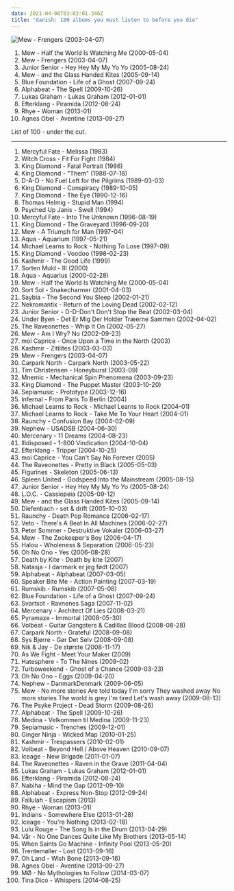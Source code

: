 ```yaml
---
date: 2021-04-06T03:03:01.346Z
title: "danish: 100 albums you must listen to before you die"
---
```

![Mew - Frengers (2003-04-07)](https://img.discogs.com/AnM9UOh8nyaKFJgg_VwWz7wRbJw=/fit-in/600x601/filters:strip_icc():format(jpeg):mode_rgb():quality(90)/discogs-images/R-1467098-1576333416-9295.jpeg.jpg "Mew - Frengers (2003-04-07)")
<ol class="albums">
<li data-cover="http://coverartarchive.org/release/4e4523bd-c035-4f79-a031-9055e06970fb/26379919825-500.jpg" data-tags="indie, pop, rock, danish, somehow very nostalgic" role="button">Mew - Half the World Is Watching Me (2000-05-04)</li>
<li data-cover="https://img.discogs.com/AnM9UOh8nyaKFJgg_VwWz7wRbJw=/fit-in/600x601/filters:strip_icc():format(jpeg):mode_rgb():quality(90)/discogs-images/R-1467098-1576333416-9295.jpeg.jpg" data-tags="indie, danish, rock" role="button">Mew - Frengers (2003-04-07)</li>
<li data-cover="https://img.discogs.com/U6PIy5GUjVerWh65ewZtq1k8eyU=/fit-in/500x500/filters:strip_icc():format(jpeg):mode_rgb():quality(90)/discogs-images/R-10744118-1503509646-4309.jpeg.jpg" data-tags="electronic, pop, danish" role="button">Junior Senior - Hey Hey My My Yo Yo (2005-08-24)</li>
<li data-cover="http://coverartarchive.org/release/d8e64927-2ed5-38b7-82c6-3f02ce624598/22167976638-500.jpg" data-tags="indie, indie rock" role="button">Mew - and the Glass Handed Kites (2005-09-14)</li>
<li data-cover="http://coverartarchive.org/release/fccab1be-d6b2-4eca-a4ff-513bd01f0d47/2819936375-500.jpg" data-tags="electronic, twilight" role="button">Blue Foundation - Life of a Ghost (2007-09-24)</li>
<li data-cover="http://coverartarchive.org/release/fd57d406-6d9b-483d-be8d-75a377e757fe/2524009497-500.jpg" data-tags="electronic, electropop, pop, dance, happy, synthpop, fun, danish, europop, danish poprock" role="button">Alphabeat - The Spell (2009-10-26)</li>
<li data-cover="https://img.discogs.com/95iylV2MI3QPfDlGj5MWdSac9No=/fit-in/600x595/filters:strip_icc():format(jpeg):mode_rgb():quality(90)/discogs-images/R-4552944-1467374348-1565.jpeg.jpg" data-tags="danish, 10s, soul pop, dk, danish poprock, danish group" role="button">Lukas Graham - Lukas Graham (2012-01-01)</li>
<li data-cover="https://img.discogs.com/15GASDSAgsvDQNdxezpPwf14UWI=/fit-in/460x460/filters:strip_icc():format(jpeg):mode_rgb():quality(90)/discogs-images/R-3902116-1348631551-3475.jpeg.jpg" data-tags="folk, experimental, indie pop, post-rock, danish, 10s, efterklang" role="button">Efterklang - Piramida (2012-08-24)</li>
<li data-cover="http://coverartarchive.org/release/7dfd5c40-ee28-4fda-8369-fe3748f75930/3612285293-500.jpg" data-tags="soul, sophisti-pop" role="button">Rhye - Woman (2013-01)</li>
<li data-cover="http://coverartarchive.org/release/2d012e66-6759-485b-beb5-00532c46a386/8544215048-500.jpg" data-tags="folk, singer-songwriter, piano" role="button">Agnes Obel - Aventine (2013-09-27)</li>
</ol>
List of 100 - under the cut.
<!-- more -->

_________________

<ol class="albums">
<li data-cover="https://img.discogs.com/vtCvXTUmE7p2mjZq_0Bdm64Vkg0=/fit-in/600x596/filters:strip_icc():format(jpeg):mode_rgb():quality(90)/discogs-images/R-8063092-1457706569-8805.jpeg.jpg" data-tags="heavy metal" role="button">
Mercyful Fate - Melissa (1983)
</li>
<li data-cover="https://img.discogs.com/gbmdCrYOyxtjlcUb9aOuwmEv1LE=/fit-in/600x595/filters:strip_icc():format(jpeg):mode_rgb():quality(90)/discogs-images/R-2294614-1411406389-9927.jpeg.jpg" data-tags="heavy metal, danish" role="button">
Witch Cross - Fit For Fight (1984)
</li>
<li data-cover="http://coverartarchive.org/release/8e5cebd6-0611-42f9-a0d4-a3c9db914b8b/13712727618-500.jpg" data-tags="heavy metal" role="button">
King Diamond - Fatal Portrait (1986)
</li>
<li data-cover="http://coverartarchive.org/release/c3db8384-ced9-422c-8a3f-421848eb34b2/13712801988-500.jpg" data-tags="heavy metal" role="button">
King Diamond - "Them" (1988-07-18)
</li>
<li data-cover="http://coverartarchive.org/release/8d093509-ed39-4f4c-9a89-3e2fccc7441a/2087865976-500.jpg" data-tags="rock, hard rock" role="button">
D-A-D - No Fuel Left for the Pilgrims (1989-03-03)
</li>
<li data-cover="http://coverartarchive.org/release/18a4faa0-98ee-4d18-ab91-b369180e51ce/13712828852-500.jpg" data-tags="heavy metal" role="button">
King Diamond - Conspiracy (1989-10-05)
</li>
<li data-cover="https://img.discogs.com/0J2C6-mca9oWKny6wWVItDFxxPc=/fit-in/600x480/filters:strip_icc():format(jpeg):mode_rgb():quality(90)/discogs-images/R-12274650-1531935326-2271.jpeg.jpg" data-tags="heavy metal" role="button">
King Diamond - The Eye (1990-12-16)
</li>
<li data-cover="http://coverartarchive.org/release/b1f9927d-bae0-4403-99d3-58a9eefc8b10/1574945127-500.jpg" data-tags="pop, rock, 90s, danish, dk, male singer songwriter, danish poprock, thomas helmig, 90s dk, dansk pop rock, danish musician" role="button">
Thomas Helmig - Stupid Man (1994)
</li>
<li data-cover="https://img.discogs.com/O82ThGwI8G9BvDqfmXNzeqjioLQ=/fit-in/300x300/filters:strip_icc():format(jpeg):mode_rgb():quality(90)/discogs-images/R-453496-1294587463.jpeg.jpg" data-tags="grunge, danish" role="button">
Psyched Up Janis - Swell (1994)
</li>
<li data-cover="http://coverartarchive.org/release/7ef26d0c-e61d-35cc-91f6-1563f944f42f/23103245224-500.jpg" data-tags="heavy metal" role="button">
Mercyful Fate - Into The Unknown (1996-08-19)
</li>
<li data-cover="https://img.discogs.com/tbjylQHNMnkvksgOHEZDsMYVdEc=/fit-in/600x590/filters:strip_icc():format(jpeg):mode_rgb():quality(90)/discogs-images/R-542928-1289825094.jpeg.jpg" data-tags="heavy metal" role="button">
King Diamond - The Graveyard (1996-09-20)
</li>
<li data-cover="http://coverartarchive.org/release/41be7979-d96e-4d3c-b360-2eb2c8ee6446/22174539193-500.jpg" data-tags="indie, shoegaze, dreamy" role="button">
Mew - A Triumph for Man (1997-04)
</li>
<li data-cover="http://coverartarchive.org/release/6faa4168-52d1-4375-8b67-2b143a370a75/2570451062-500.jpg" data-tags="dance, pop, eurodance, 90s" role="button">
Aqua - Aquarium (1997-05-21)
</li>
<li data-cover="http://coverartarchive.org/release/26dbfccd-ef22-4722-9cc0-5b3dc43654fe/6567223116-500.jpg" data-tags="rock, adult contemporary, danish" role="button">
Michael Learns to Rock - Nothing To Lose (1997-09)
</li>
<li data-cover="http://coverartarchive.org/release/4dd1bf19-a5ee-3092-bd3d-aa0c6d6d206a/1287127459-500.jpg" data-tags="heavy metal" role="button">
King Diamond - Voodoo (1998-02-23)
</li>
<li data-cover="https://img.discogs.com/f04pi1tnGnC0Ogm0OlLvsweCT7k=/fit-in/600x603/filters:strip_icc():format(jpeg):mode_rgb():quality(90)/discogs-images/R-3072369-1364024368-6654.jpeg.jpg" data-tags="rock" role="button">
Kashmir - The Good Life (1999)
</li>
<li data-cover="http://coverartarchive.org/release/5b44657a-b0d1-4f99-97a3-3f53665e8da0/12596134090-500.jpg" data-tags="electronic, contemporary folk, folktronica, danish, nordic ethno grooves" role="button">
Sorten Muld - III (2000)
</li>
<li data-cover="http://coverartarchive.org/release/785b406d-fc4c-4323-861d-fb973d652fa3/19545063480-500.jpg" data-tags="pop, dance" role="button">
Aqua - Aquarius (2000-02-28)
</li>
<li data-cover="http://coverartarchive.org/release/4e4523bd-c035-4f79-a031-9055e06970fb/26379919825-500.jpg" data-tags="indie, pop, rock, danish, somehow very nostalgic" role="button">
Mew - Half the World Is Watching Me (2000-05-04)
</li>
<li data-cover="http://coverartarchive.org/release/91d2e872-461b-48b6-ad5c-ed3ab0ccdab5/2858261940-500.jpg" data-tags="rock, post-punk, danish" role="button">
Sort Sol - Snakecharmer (2001-04-03)
</li>
<li data-cover="http://coverartarchive.org/release/6203d716-d495-4cac-ad4e-d91a1f015de3/12429718739-500.jpg" data-tags="00s" role="button">
Saybia - The Second You Sleep (2002-01-21)
</li>
<li data-cover="http://coverartarchive.org/release/c879566a-a488-342e-8e5d-7877681eadf6/4801628790-500.jpg" data-tags="psychobilly" role="button">
Nekromantix - Return of the Loving Dead (2002-02-12)
</li>
<li data-cover="http://coverartarchive.org/release/7c71b328-e6ab-48b1-96b8-f1df0fca78eb/2981796820-500.jpg" data-tags="electronic, electronica, happy, dance" role="button">
Junior Senior - D-D-Don't Don't Stop the Beat (2002-03-04)
</li>
<li data-cover="https://img.discogs.com/vjoFP7533NvxoiqRLRF_M0EQMSM=/fit-in/450x406/filters:strip_icc():format(jpeg):mode_rgb():quality(90)/discogs-images/R-346802-1597440907-5385.jpeg.jpg" data-tags="post-rock, danish post-rock" role="button">
Under Byen - Det Er Mig Der Holder Træerne Sammen (2002-04-02)
</li>
<li data-cover="https://img.discogs.com/E0vDgW-xunQlcYL9J8GbznZVJ7g=/fit-in/600x537/filters:strip_icc():format(jpeg):mode_rgb():quality(90)/discogs-images/R-371230-1579904750-9118.jpeg.jpg" data-tags="indie rock, garage rock" role="button">
The Raveonettes - Whip It On (2002-05-27)
</li>
<li data-cover="https://via.placeholder.com/450" data-tags="rock, epic, danish" role="button">
Mew - Am I Wry? No (2002-09-23)
</li>
<li data-cover="https://img.discogs.com/1QHPvOlDGIfBK2DkamFx10aS6sM=/fit-in/600x528/filters:strip_icc():format(jpeg):mode_rgb():quality(90)/discogs-images/R-2204878-1281439819.jpeg.jpg" data-tags="indie, danish, things to get, hupin, gasolin" role="button">
moi Caprice - Once Upon a Time in the North (2003)
</li>
<li data-cover="http://coverartarchive.org/release/79c0b4b9-62f4-3c77-9824-32546b7d594c/5686474164-500.jpg" data-tags="rock" role="button">
Kashmir - Zitilites (2003-03-03)
</li>
<li data-cover="https://img.discogs.com/AnM9UOh8nyaKFJgg_VwWz7wRbJw=/fit-in/600x601/filters:strip_icc():format(jpeg):mode_rgb():quality(90)/discogs-images/R-1467098-1576333416-9295.jpeg.jpg" data-tags="indie, danish, rock" role="button">
Mew - Frengers (2003-04-07)
</li>
<li data-cover="http://coverartarchive.org/release/77163e86-1f3c-456c-89c4-3ac165199264/11923727743-500.jpg" data-tags="indie, rock, hard rock, 00s, danish, sharp, dk, danish rock, cn, danish group" role="button">
Carpark North - Carpark North (2003-05-22)
</li>
<li data-cover="http://coverartarchive.org/release/a1a8984b-1590-4d8c-837c-15b20fef7d09/5729678084-500.jpg" data-tags="rock, acoustic" role="button">
Tim Christensen - Honeyburst (2003-09)
</li>
<li data-cover="http://coverartarchive.org/release/f380d3fc-cd08-43af-91b7-e4139a94d4c7/24793252799-500.jpg" data-tags="industrial metal" role="button">
Mnemic - Mechanical Spin Phenomena (2003-09-23)
</li>
<li data-cover="https://img.discogs.com/MUZz_Nwet0IcSgHmLqL2GW78OjA=/fit-in/600x597/filters:strip_icc():format(jpeg):mode_rgb():quality(90)/discogs-images/R-3587243-1336379029.jpeg.jpg" data-tags="heavy metal" role="button">
King Diamond - The Puppet Master (2003-10-20)
</li>
<li data-cover="http://coverartarchive.org/release/7699cadb-b69e-4f39-a8a3-3f72487a35db/8018314646-500.jpg" data-tags="danish, denmark, copenhagen, europe, european, skandinavian music, skandinavian" role="button">
Sepiamusic - Prototype (2003-12-16)
</li>
<li data-cover="https://img.discogs.com/o0gQ-ig7SkqDuCneLPQ35Y1wJNA=/fit-in/600x496/filters:strip_icc():format(jpeg):mode_rgb():quality(90)/discogs-images/R-406424-1109191706.jpg.jpg" data-tags="dance, pop" role="button">
Infernal - From Paris To Berlin (2004)
</li>
<li data-cover="http://coverartarchive.org/release/4cac10c7-a8f4-48df-be61-e4358f58bde9/7676262971-500.jpg" data-tags="rock, mltr" role="button">
Michael Learns to Rock - Michael Learns to Rock (2004-01)
</li>
<li data-cover="http://coverartarchive.org/release/576238ea-e602-4727-a87c-989ca3666158/6634889873-500.jpg" data-tags="rock, danish, take me to your heart" role="button">
Michael Learns to Rock - Take Me To Your Heart (2004-01)
</li>
<li data-cover="https://via.placeholder.com/450" data-tags="industrial metal" role="button">
Raunchy - Confusion Bay (2004-02-09)
</li>
<li data-cover="https://via.placeholder.com/450" data-tags="rock, danish, denmark" role="button">
Nephew - USADSB (2004-06-30)
</li>
<li data-cover="https://img.discogs.com/NTVviIXrJ8KVvXXcCANylQznQ3w=/fit-in/300x300/filters:strip_icc():format(jpeg):mode_rgb():quality(90)/discogs-images/R-398648-1267036060.jpeg.jpg" data-tags="melodic death metal" role="button">
Mercenary - 11 Dreams (2004-08-23)
</li>
<li data-cover="https://img.discogs.com/c12TWiMs2tPrc2e3I5IJFettDX4=/fit-in/600x524/filters:strip_icc():format(jpeg):mode_rgb():quality(90)/discogs-images/R-8570537-1474414152-5196.jpeg.jpg" data-tags="death metal" role="button">
Illdisposed - 1-800 Vindication (2004-10-04)
</li>
<li data-cover="https://img.discogs.com/xh711CJOlWSPk9O-Jju1XAL98qs=/fit-in/600x513/filters:strip_icc():format(jpeg):mode_rgb():quality(90)/discogs-images/R-467110-1117802145.jpg.jpg" data-tags="post-rock, electronic" role="button">
Efterklang - Tripper (2004-10-25)
</li>
<li data-cover="http://coverartarchive.org/release/fdb909a1-0fbf-4993-9fa2-3a119af26f76/6320430382-500.jpg" data-tags="danish" role="button">
moi Caprice - You Can't Say No Forever (2005)
</li>
<li data-cover="https://img.discogs.com/J1nQVSd6Kw41GvClK2lIQYyt2fM=/fit-in/350x348/filters:strip_icc():format(jpeg):mode_rgb():quality(90)/discogs-images/R-1725811-1239432666.jpeg.jpg" data-tags="rock" role="button">
The Raveonettes - Pretty in Black (2005-05-03)
</li>
<li data-cover="http://coverartarchive.org/release/0438f73e-8250-3edb-92aa-781663c27bdd/20034408828-500.jpg" data-tags="indie, indie rock" role="button">
Figurines - Skeleton (2005-06-13)
</li>
<li data-cover="http://coverartarchive.org/release/6ed8c8b4-86f2-4a16-af75-9854bf06d705/6370490470-500.jpg" data-tags="indie, mellow, danish" role="button">
Spleen United - Godspeed Into the Mainstream (2005-08-15)
</li>
<li data-cover="https://img.discogs.com/U6PIy5GUjVerWh65ewZtq1k8eyU=/fit-in/500x500/filters:strip_icc():format(jpeg):mode_rgb():quality(90)/discogs-images/R-10744118-1503509646-4309.jpeg.jpg" data-tags="electronic, pop, danish" role="button">
Junior Senior - Hey Hey My My Yo Yo (2005-08-24)
</li>
<li data-cover="http://coverartarchive.org/release/7361c1a3-7c92-4e2e-a8cb-ecc232b8d074/2553734781-500.jpg" data-tags="danish" role="button">
L.O.C. - Cassiopeia (2005-09-12)
</li>
<li data-cover="http://coverartarchive.org/release/d8e64927-2ed5-38b7-82c6-3f02ce624598/22167976638-500.jpg" data-tags="indie, indie rock" role="button">
Mew - and the Glass Handed Kites (2005-09-14)
</li>
<li data-cover="http://coverartarchive.org/release/30c5611c-f4ea-49df-980c-a2050ef51dbf/23670185295-500.jpg" data-tags="danish, emusic, try this, add to radio" role="button">
Diefenbach - set & drift (2005-10-03)
</li>
<li data-cover="https://img.discogs.com/FFyf5ijI9AmXDLGbicMgM2oH2R8=/fit-in/600x594/filters:strip_icc():format(jpeg):mode_rgb():quality(90)/discogs-images/R-1181808-1570597165-8355.jpeg.jpg" data-tags="metalcore" role="button">
Raunchy - Death Pop Romance (2006-02-17)
</li>
<li data-cover="http://coverartarchive.org/release/709a1aa9-505e-49c3-b2d2-3126ebb09218/2858868456-500.jpg" data-tags="danish, electro-rock, the copenhagen albums 1, cds i own and have yet to hear" role="button">
Veto - There's A Beat In All Machines (2006-02-27)
</li>
<li data-cover="http://coverartarchive.org/release/fff60f32-b61b-47ed-a0de-c9ac8ff3f02b/11642589992-500.jpg" data-tags="pop, rock, danish, peter sommer" role="button">
Peter Sommer - Destruktive Vokaler (2006-03-27)
</li>
<li data-cover="https://img.discogs.com/K0ldiF2Kzm3FhszZJ6UN12Kw-Rs=/fit-in/600x450/filters:strip_icc():format(jpeg):mode_rgb():quality(90)/discogs-images/R-1113913-1418458577-9795.jpeg.jpg" data-tags="mellow" role="button">
Mew - The Zookeeper's Boy (2006-04-17)
</li>
<li data-cover="https://img.discogs.com/vabfg72BMs1RTeuKP1T6KfnLqzY=/fit-in/600x600/filters:strip_icc():format(jpeg):mode_rgb():quality(90)/discogs-images/R-697821-1249518106.jpeg.jpg" data-tags="trip-hop" role="button">
Halou - Wholeness & Separation (2006-05-23)
</li>
<li data-cover="http://coverartarchive.org/release/d31ec0ee-8085-45f6-85b1-d767f418c8c9/18225864420-500.jpg" data-tags="danish, fully streamable albums which i have streamed fully" role="button">
Oh No Ono - Yes (2006-08-28)
</li>
<li data-cover="http://coverartarchive.org/release/5c45601a-d4a0-4888-b269-b6d29ba36711/23849255982-500.jpg" data-tags="indie, rock, alternative, alternative rock, experimental, indie rock, noise rock, hard rock, alternative pop, danish, denmark, trash rock, listen to this more" role="button">
Death by Kite - Death by kite (2007)
</li>
<li data-cover="http://coverartarchive.org/release/ce4d9178-1c2f-4730-a2fc-47136dd3a323/1172402176-500.jpg" data-tags="dansk, natasja" role="button">
Natasja - I danmark er jeg født (2007)
</li>
<li data-cover="https://img.discogs.com/i-wG_SI3K71aMdU4dimNNsZTQNY=/fit-in/600x598/filters:strip_icc():format(jpeg):mode_rgb():quality(90)/discogs-images/R-2295148-1303035043.jpeg.jpg" data-tags="pop, dance" role="button">
Alphabeat - Alphabeat (2007-03-05)
</li>
<li data-cover="http://coverartarchive.org/release/e2e6a711-d230-4621-bc3d-f13e883629be/18600428497-500.jpg" data-tags="experimental, indie rock, noise rock, danish" role="button">
Speaker Bite Me - Action Painting (2007-03-19)
</li>
<li data-cover="https://via.placeholder.com/450" data-tags="dream pop" role="button">
Rumskib - Rumskib (2007-05-08)
</li>
<li data-cover="http://coverartarchive.org/release/fccab1be-d6b2-4eca-a4ff-513bd01f0d47/2819936375-500.jpg" data-tags="electronic, twilight" role="button">
Blue Foundation - Life of a Ghost (2007-09-24)
</li>
<li data-cover="https://img.discogs.com/CztqxA9cV-tUTtMVxyy-BMKfIN4=/fit-in/600x600/filters:strip_icc():format(jpeg):mode_rgb():quality(90)/discogs-images/R-6152522-1526144979-7776.jpeg.jpg" data-tags="folk metal" role="button">
Svartsot - Ravnenes Saga (2007-11-02)
</li>
<li data-cover="https://img.discogs.com/7MCB54oWTdYRREAni23Tq0GhhK8=/fit-in/600x600/filters:strip_icc():format(jpeg):mode_rgb():quality(90)/discogs-images/R-1317310-1559381593-5783.jpeg.jpg" data-tags="melodic death metal" role="button">
Mercenary - Architect Of Lies (2008-03-21)
</li>
<li data-cover="http://coverartarchive.org/release/7fdbe5b3-46d5-414c-a612-6217c55b9378/1066570645-500.jpg" data-tags="heavy metal" role="button">
Pyramaze - Immortal (2008-05-30)
</li>
<li data-cover="http://coverartarchive.org/release/657aa587-d2c8-45d5-a207-5894e39efbd9/3213898734-500.jpg" data-tags="heavy metal, rockabilly" role="button">
Volbeat - Guitar Gangsters & Cadillac Blood (2008-08-28)
</li>
<li data-cover="http://coverartarchive.org/release/76eff9c8-bcd9-4123-ac2f-3fce0948cbd4/12518443240-500.jpg" data-tags="00s, danish, dansk, synth rock, danish rock, 5 star albums, danish group" role="button">
Carpark North - Grateful (2008-09-08)
</li>
<li data-cover="http://coverartarchive.org/release/81668ec5-01ff-4f14-af6b-6d4174f904b8/2445755745-500.jpg" data-tags="00s, danish, dansk, danish pop rock, danish female singer songwriter, dansk pop rock, cds i own and have yet to hear" role="button">
Sys Bjerre - Gør Det Selv (2008-09-08)
</li>
<li data-cover="http://coverartarchive.org/release/589af581-25d1-4278-997b-c5351e66a62c/2212005245-500.jpg" data-tags="danish" role="button">
Nik & Jay - De største (2008-11-17)
</li>
<li data-cover="https://img.discogs.com/RIgeFTDBvDlRPs3RX6QPi7M-810=/fit-in/600x601/filters:strip_icc():format(jpeg):mode_rgb():quality(90)/discogs-images/R-2212750-1581331373-6747.jpeg.jpg" data-tags="metalcore, hardcore, danish, as we fight" role="button">
As We Fight - Meet Your Maker (2009)
</li>
<li data-cover="https://img.discogs.com/KcU3f8EW65kGvnQwf8gnpo3iG24=/fit-in/448x448/filters:strip_icc():format(jpeg):mode_rgb():quality(90)/discogs-images/R-2768801-1394367505-8910.jpeg.jpg" data-tags="thrash metal, danish" role="button">
Hatesphere - To The Nines (2009-02)
</li>
<li data-cover="https://img.discogs.com/kNsXuz2pda3e9IDil7X_SloNKXc=/fit-in/600x538/filters:strip_icc():format(jpeg):mode_rgb():quality(90)/discogs-images/R-1700651-1493461614-2556.jpeg.jpg" data-tags="pop, alternative, electro, danish, electro-rock, want to buy, recs0609, cds i own and have yet to hear" role="button">
Turboweekend - Ghost of a Chance (2009-03-23)
</li>
<li data-cover="http://coverartarchive.org/release/85bf3d02-fce3-485d-b1cc-2059cc6094bd/6657546821-500.jpg" data-tags="rock" role="button">
Oh No Ono - Eggs (2009-04-20)
</li>
<li data-cover="http://coverartarchive.org/release/cec5aecd-df87-4afa-86e9-c453dd35583b/5821882874-500.jpg" data-tags="rock, danish, denmark" role="button">
Nephew - DanmarkDenmark (2009-06-05)
</li>
<li data-cover="https://img.discogs.com/zQrT1N3Xqql4as1eFIEWKi8-xXg=/fit-in/599x756/filters:strip_icc():format(jpeg):mode_rgb():quality(90)/discogs-images/R-1846029-1247429989.jpeg.jpg" data-tags="indie pop" role="button">
Mew - No more stories Are told today I'm sorry They washed away No more stories The world is grey I'm tired Let's wash away (2009-08-13)
</li>
<li data-cover="http://coverartarchive.org/release/1d110d76-38c2-46d6-a540-e895e8727be9/7461358829-500.jpg" data-tags="hardcore, sludge, danish" role="button">
The Psyke Project - Dead Storm (2009-08-26)
</li>
<li data-cover="http://coverartarchive.org/release/fd57d406-6d9b-483d-be8d-75a377e757fe/2524009497-500.jpg" data-tags="electronic, electropop, pop, dance, happy, synthpop, fun, danish, europop, danish poprock" role="button">
Alphabeat - The Spell (2009-10-26)
</li>
<li data-cover="https://img.discogs.com/LSCaL3IjIjYM2NV5yDmoOXrvVtE=/fit-in/360x480/filters:strip_icc():format(jpeg):mode_rgb():quality(90)/discogs-images/R-3498749-1571956013-6761.jpeg.jpg" data-tags="danish" role="button">
Medina - Velkommen til Medina (2009-11-23)
</li>
<li data-cover="http://coverartarchive.org/release/f83dfa74-66dc-43de-9a7f-7229b7e87a31/8018465977-500.jpg" data-tags="europe, danish, denmark, european, copenhagen, skandinavian music, skandinavian" role="button">
Sepiamusic - Trenches (2009-12-01)
</li>
<li data-cover="https://via.placeholder.com/450" data-tags="electronic, scandinavian, danish, danmark, deens, noord-europa, denemarken" role="button">
Ginger Ninja - Wicked Map (2010-01-25)
</li>
<li data-cover="http://coverartarchive.org/release/1221f8b3-ac01-4d10-a87a-8a7c071a30a3/8965005879-500.jpg" data-tags="rock" role="button">
Kashmir - Trespassers (2010-02-01)
</li>
<li data-cover="http://coverartarchive.org/release/3a63ea96-27bb-36a1-a18f-82b5e6d9c928/3799827743-500.jpg" data-tags="heavy metal" role="button">
Volbeat - Beyond Hell / Above Heaven (2010-09-07)
</li>
<li data-cover="http://coverartarchive.org/release/03a05ce9-6a91-4126-bad3-d53d1807c69a/9563885219-500.jpg" data-tags="noise rock" role="button">
Iceage - New Brigade (2011-01-07)
</li>
<li data-cover="http://coverartarchive.org/release/05bbf29b-b71a-4e55-a2d2-1eb01f7d1339/9390366569-500.jpg" data-tags="electronic, indie, indie rock, shoegaze, noise pop" role="button">
The Raveonettes - Raven in the Grave (2011-04-04)
</li>
<li data-cover="https://img.discogs.com/95iylV2MI3QPfDlGj5MWdSac9No=/fit-in/600x595/filters:strip_icc():format(jpeg):mode_rgb():quality(90)/discogs-images/R-4552944-1467374348-1565.jpeg.jpg" data-tags="danish, 10s, soul pop, dk, danish poprock, danish group" role="button">
Lukas Graham - Lukas Graham (2012-01-01)
</li>
<li data-cover="https://img.discogs.com/15GASDSAgsvDQNdxezpPwf14UWI=/fit-in/460x460/filters:strip_icc():format(jpeg):mode_rgb():quality(90)/discogs-images/R-3902116-1348631551-3475.jpeg.jpg" data-tags="folk, experimental, indie pop, post-rock, danish, 10s, efterklang" role="button">
Efterklang - Piramida (2012-08-24)
</li>
<li data-cover="https://img.discogs.com/g3Ky7jCLOMA17Ihlr8X7yOz_R2s=/fit-in/500x500/filters:strip_icc():format(jpeg):mode_rgb():quality(90)/discogs-images/R-3863455-1359928306-8817.jpeg.jpg" data-tags="pop, female vocalists, danish, 10s, 2010s, vh1, mp3player 2019" role="button">
Nabiha - Mind the Gap (2012-09-10)
</li>
<li data-cover="http://coverartarchive.org/release/fd90a61b-c16c-4d68-b8aa-945bf0569882/2691071222-500.jpg" data-tags="pop, dance, house, danish, 2010s, europop, 1 raz" role="button">
Alphabeat - Express Non-Stop (2012-09-24)
</li>
<li data-cover="http://coverartarchive.org/release/270c5f1e-8da5-4a9a-9309-3ed6a4b2828e/3382838189-500.jpg" data-tags="electronic, indie, indie pop, female vocalists, catchy, danish, 10s, 2010s, fucking good, fallulah" role="button">
Fallulah - Escapism (2013)
</li>
<li data-cover="http://coverartarchive.org/release/7dfd5c40-ee28-4fda-8369-fe3748f75930/3612285293-500.jpg" data-tags="soul, sophisti-pop" role="button">
Rhye - Woman (2013-01)
</li>
<li data-cover="https://img.discogs.com/XvFhlOWWFZv7pH4vr4cuA3W_8xc=/fit-in/600x531/filters:strip_icc():format(jpeg):mode_rgb():quality(90)/discogs-images/R-4252119-1610304089-1138.jpeg.jpg" data-tags="electronic, indie, 4ad, danish" role="button">
Indians - Somewhere Else (2013-01-28)
</li>
<li data-cover="http://coverartarchive.org/release/735c3c9f-8317-44ab-ab71-826f51d10acc/3198810863-500.jpg" data-tags="post-punk" role="button">
Iceage - You're Nothing (2013-02-18)
</li>
<li data-cover="http://coverartarchive.org/release/95108677-fa5b-4f47-894d-462e9fff7013/4014019916-500.jpg" data-tags="danish, dubtech, dubtronica" role="button">
Lulu Rouge - The Song Is in the Drum (2013-04-29)
</li>
<li data-cover="http://coverartarchive.org/release/1c88b018-11ad-4046-b5d6-2928d1f5d4aa/4131634147-500.jpg" data-tags="electronic, industrial, danish, 10s, sacred bones, sacred bones records" role="button">
Vår - No One Dances Quite Like My Brothers (2013-05-14)
</li>
<li data-cover="http://coverartarchive.org/release/49a75daf-1099-45ef-bbd6-e6b3ec0b9c9a/3676077518-500.jpg" data-tags="electronica, electropop, indie electronic, danish, denmark, alternative-indie rock" role="button">
When Saints Go Machine - Infinity Pool (2013-05-20)
</li>
<li data-cover="http://coverartarchive.org/release/82c06148-49e1-4ea6-b3f0-d82003710407/5241081245-500.jpg" data-tags="electronic, experimental, indie rock, downtempo, new wave, downbeat, house, idm, deep house" role="button">
Trentemøller - Lost (2013-09-16)
</li>
<li data-cover="http://coverartarchive.org/release/c68bb370-37e1-446a-852d-7eff7d085dae/5181767951-500.jpg" data-tags="electronic, electropop, pop, indie pop, danish, my gang 13" role="button">
Oh Land - Wish Bone (2013-09-16)
</li>
<li data-cover="http://coverartarchive.org/release/2d012e66-6759-485b-beb5-00532c46a386/8544215048-500.jpg" data-tags="folk, singer-songwriter, piano" role="button">
Agnes Obel - Aventine (2013-09-27)
</li>
<li data-cover="http://coverartarchive.org/release/49da37ee-065a-4d7f-a204-9dda8047aad4/6658777371-500.jpg" data-tags="indie pop, synthpop, electropop, indietronica" role="button">
MØ - No Mythologies to Follow (2014-03-07)
</li>
<li data-cover="http://coverartarchive.org/release/a326a97c-c3ba-45f6-8b5f-c46e7ba5e128/12087700931-500.jpg" data-tags="indie, folk, experimental, danish, aoty" role="button">
Tina Dico - Whispers (2014-08-25)
</li>
</ol>